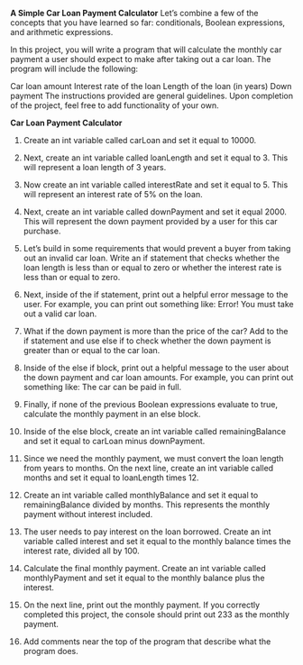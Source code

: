 **A Simple Car Loan Payment Calculator**
Let’s combine a few of the concepts that you have learned so far: conditionals, Boolean expressions, and arithmetic expressions.

In this project, you will write a program that will calculate the monthly car payment a user should expect to make after taking out a car loan. The program will include the following:

Car loan amount
Interest rate of the loan
Length of the loan (in years)
Down payment
The instructions provided are general guidelines. Upon completion of the project, feel free to add functionality of your own.

**Car Loan Payment Calculator**

1. Create an int variable called carLoan and set it equal to 10000.

2. Next, create an int variable called loanLength and set it equal to 3. This will represent a loan length of 3 years.

3. Now create an int variable called interestRate and set it equal to 5. This will represent an interest rate of 5% on the loan.

4. Next, create an int variable called downPayment and set it equal 2000. This will represent the down payment provided by a user for this car purchase.

5. Let’s build in some requirements that would prevent a buyer from taking out an invalid car loan. Write an if statement that checks whether the loan length is less than or equal to zero or whether the interest rate is less than or equal to zero.

6. Next, inside of the if statement, print out a helpful error message to the user. For example, you can print out something like: Error! You must take out a valid car loan.

7. What if the down payment is more than the price of the car? Add to the if statement and use else if to check whether the down payment is greater than or equal to the car loan.

8. Inside of the else if block, print out a helpful message to the user about the down payment and car loan amounts. For example, you can print out something like: The car can be paid in full.

9. Finally, if none of the previous Boolean expressions evaluate to true, calculate the monthly payment in an else block.

10. Inside of the else block, create an int variable called remainingBalance and set it equal to carLoan minus downPayment.

11. Since we need the monthly payment, we must convert the loan length from years to months. On the next line, create an int variable called months and set it equal to loanLength times 12.

12. Create an int variable called monthlyBalance and set it equal to remainingBalance divided by months. This represents the monthly payment without interest included.

13. The user needs to pay interest on the loan borrowed. Create an int variable called interest and set it equal to the monthly balance times the interest rate, divided all by 100.

14. Calculate the final monthly payment. Create an int variable called monthlyPayment and set it equal to the monthly balance plus the interest.

15. On the next line, print out the monthly payment. If you correctly completed this project, the console should print out 233 as the monthly payment.

16. Add comments near the top of the program that describe what the program does.
